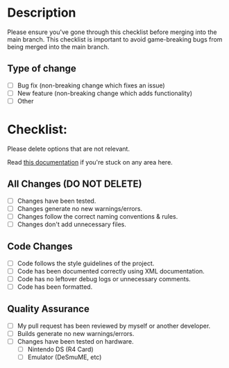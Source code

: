 # Description
Please ensure you've gone through this checklist before merging into the main branch. This checklist is important to avoid game-breaking bugs from being merged into the main branch.

## Type of change
- [ ] Bug fix (non-breaking change which fixes an issue)
- [ ] New feature (non-breaking change which adds functionality)
- [ ] Other

# Checklist:
Please delete options that are not relevant.

Read [this documentation]() if you're stuck on any area here.

## All Changes (DO NOT DELETE)
- [ ] Changes have been tested.
- [ ] Changes generate no new warnings/errors.
- [ ] Changes follow the correct naming conventions & rules.
- [ ] Changes don't add unnecessary files.

## Code Changes
- [ ] Code follows the style guidelines of the project.
- [ ] Code has been documented correctly using XML documentation.
- [ ] Code has no leftover debug logs or unnecessary comments.
- [ ] Code has been formatted.

## Quality Assurance
- [ ] My pull request has been reviewed by myself or another developer.
- [ ] Builds generate no new warnings/errors. 
- [ ] Changes have been tested on hardware.
  - [ ] Nintendo DS (R4 Card)
  - [ ] Emulator (DeSmuME, etc)
